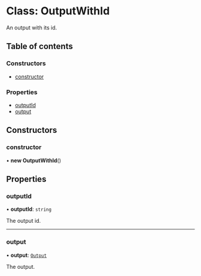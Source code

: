 # Class: OutputWithId

An output with its id.

## Table of contents

### Constructors

- [constructor](OutputWithId.md#constructor)

### Properties

- [outputId](OutputWithId.md#outputid)
- [output](OutputWithId.md#output)

## Constructors

### constructor

• **new OutputWithId**()

## Properties

### outputId

• **outputId**: `string`

The output id.

___

### output

• **output**: [`Output`](Output.md)

The output.
